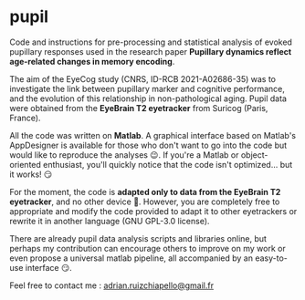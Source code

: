 # pupil
Code and instructions for pre-processing and statistical analysis of evoked pupillary responses used in the research paper **Pupillary dynamics reflect age-related changes in memory encoding**. 

The aim of the EyeCog study (CNRS, ID-RCB 2021-A02686-35) was to investigate the link between pupillary marker and cognitive performance, and the evolution of this relationship in non-pathological aging. Pupil data were obtained from the **EyeBrain T2 eyetracker** from Suricog (Paris, France).

All the code was written on **Matlab**. A graphical interface based on Matlab's AppDesigner is available for those who don't want to go into the code but would like to reproduce the analyses 😉. If you're a Matlab or object-oriented enthusiast, you'll quickly notice that the code isn't optimized... but it works! :smirk:

For the moment, the code is **adapted only to data from the EyeBrain T2 eyetracker**, and no other device :bow:. However, you are completely free to appropriate and modify the code provided to adapt it to other eyetrackers or rewrite it in another language (GNU GPL-3.0 license). 

There are already pupil data analysis scripts and libraries online, but perhaps my contribution can encourage others to improve on my work or even propose a universal matlab pipeline, all accompanied by an easy-to-use interface 😏. 

Feel free to contact me : adrian.ruizchiapello@gmail.fr


